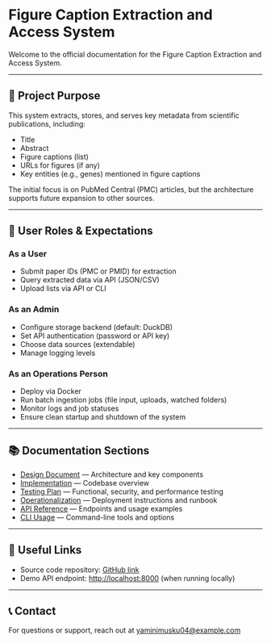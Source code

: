 
# Figure Caption Extraction and Access System

Welcome to the official documentation for the Figure Caption Extraction and Access System.

---

## 🎯 Project Purpose

This system extracts, stores, and serves key metadata from scientific publications, including:

- Title
- Abstract
- Figure captions (list)
- URLs for figures (if any)
- Key entities (e.g., genes) mentioned in figure captions

The initial focus is on PubMed Central (PMC) articles, but the architecture supports future expansion to other sources.

---

## 🚀 User Roles & Expectations

### As a User
- Submit paper IDs (PMC or PMID) for extraction
- Query extracted data via API (JSON/CSV)
- Upload lists via API or CLI

### As an Admin
- Configure storage backend (default: DuckDB)
- Set API authentication (password or API key)
- Choose data sources (extendable)
- Manage logging levels

### As an Operations Person
- Deploy via Docker
- Run batch ingestion jobs (file input, uploads, watched folders)
- Monitor logs and job statuses
- Ensure clean startup and shutdown of the system

---

## 📚 Documentation Sections

- [Design Document](design-document.md) — Architecture and key components
- [Implementation](implementation.md) — Codebase overview
- [Testing Plan](testing.md) — Functional, security, and performance testing
- [Operationalization](operationalization.md) — Deployment instructions and runbook
- [API Reference](api.md) — Endpoints and usage examples
- [CLI Usage](cli.md) — Command-line tools and options

---

## 🔗 Useful Links

- Source code repository: [GitHub link](https://github.com/yamini-Krishna/bootcamp/tree/main/figure-captions-extraction)
- Demo API endpoint: [http://localhost:8000](http://localhost:8000) (when running locally)

---

## 📞 Contact

For questions or support, reach out at yaminimusku04@example.com


